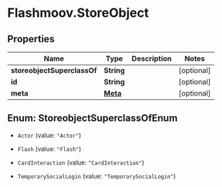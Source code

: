 # Flashmoov.StoreObject

## Properties
Name | Type | Description | Notes
------------ | ------------- | ------------- | -------------
**storeobjectSuperclassOf** | **String** |  | [optional] 
**id** | **String** |  | [optional] 
**meta** | [**Meta**](Meta.md) |  | [optional] 


<a name="StoreobjectSuperclassOfEnum"></a>
## Enum: StoreobjectSuperclassOfEnum


* `Actor` (value: `"Actor"`)

* `Flash` (value: `"Flash"`)

* `CardInteraction` (value: `"CardInteraction"`)

* `TemporarySocialLogin` (value: `"TemporarySocialLogin"`)




